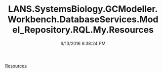 ﻿---
title: LANS.SystemsBiology.GCModeller.Workbench.DatabaseServices.Model_Repository.RQL.My.Resources
date: 6/13/2016 6:38:24 PM
---

[Resources](T-LANS.SystemsBiology.GCModeller.Workbench.DatabaseServices.Model_Repository.RQL.My.Resources.Resources.html)
